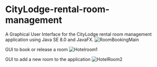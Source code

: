 # CityLodge-rental-room-management

A Graphical User Interface for the CityLodge rental room management application using Java SE 8.0 and JavaFX.
![RoomBookingMain](https://user-images.githubusercontent.com/62242781/122760078-0990f680-d2de-11eb-9068-3b05662d1870.PNG)

GUI to book or release a room
![Hotelroom1](https://user-images.githubusercontent.com/62242781/122760107-144b8b80-d2de-11eb-97b8-8e459e3a815a.PNG)

GUI to add a new room to the application
![HotelRoom2](https://user-images.githubusercontent.com/62242781/122760124-1ada0300-d2de-11eb-80d1-7450c2431a2c.PNG)
